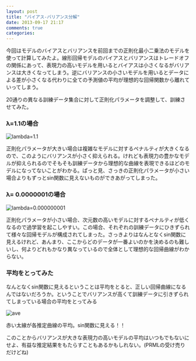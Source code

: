 ```yaml
---
layout: post
title: "バイアス-バリアンス分解"
date: 2013-09-17 21:17
comments: true
categories: 
---
```


今回はモデルのバイアスとバリアンスを前回までの正則化最小二乗法のモデルを使って計算してみたよ。線形回帰モデルのバイアスとバリアンスはトレードオフの関係にあって、表現力の高いモデルを用いるとバイアスは小さくなるがバリアンスは大きくなってしまう。逆にバリアンスの小さいモデルを用いるとデータによる差が小さくなる代わりに全ての予測値の平均が理想的な回帰関数から離れていってしまう。

20通りの異なる訓練データ集合に対して正則化パラメータを調整して、訓練させてみた。


### λ=1.1の場合

![lambda=1.1]( https://raw.github.com/PhysicsEngine/cpi-stats/master/results/lambda1.1.png)

正則化パラメータが大きい場合は複雑なモデルに対するペナルティが大きくなるので、このようにバリアンスが小さく抑えられる。けれども表現力の豊かなモデルが抑えられるのでそもそも訓練データから理想的な曲線を表現できるほどのモデルになってないことがわかる。ぱっと見、さっきの正則化パラメータが小さい場合よりもずっとsin関数に見えないものができあがってしまった。

### λ= 0.0000001の場合

![lambda=0.000000001](https://raw.github.com/PhysicsEngine/cpi-stats/master/results/lambda0.0000000001.png)

正則化パラメータが小さい場合、次元数の高いモデルに対するペナルティが低くなるので過学習を起こしやすい。この場合、それぞれの訓練データにひきずられて様々な回帰モデルが構成されてしまった。さっきよりはなんとなくsin関数に見えるけれど、あんまり、ここからどのデータが一番よいのかを決めるのも難しいし、何よりどれもかなり異なっているので全体として理想的な回帰曲線がわからない。


### 平均をとってみた

なんとなくsin関数に見えるということは平均をとると、正しい回帰曲線になるんではないだろうか。ということでバリアンスが高くて訓練データに引きずられてしまっている場合の平均をとってみる

![ave](https://raw.github.com/PhysicsEngine/cpi-stats/master/results/ave.png)

赤い太線が各推定曲線の平均。sin関数に見える！！

このことからバリアンスが大きな表現力の高いモデルの平均はいつもでもないにせよ、有益な推定結果をもたらすこともあるかもしれない。(PRMLの受け売りだけどね)


